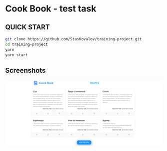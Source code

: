 # Cook Book - test task

## QUICK START

```bash
git clone https://github.com/StasKovalov/training-project.git
cd training-project
yarn
yarn start
```

## Screenshots

![Image alt](https://github.com/StasKovalov/training-project/raw/master/src/assets/project_view.jpg)
